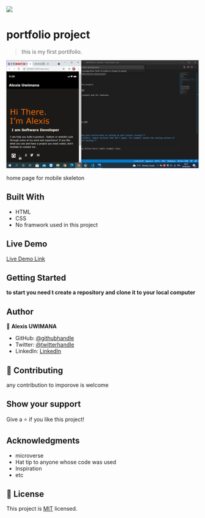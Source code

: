 ![](https://img.shields.io/badge/Microverse-blueviolet)

# portfolio project

> this is my first portifolio.

![screenshot](./readme.png)

home page for mobile skeleton

## Built With

- HTML 
- CSS
- No framwork used in this project

## Live Demo

[Live Demo Link](https://livedemo.com)


## Getting Started

**to start you need t create a repository and clone it to your local computer**


## Author

👤 **Alexis UWIMANA**

- GitHub: [@githubhandle](https://github.com/alexisuwimana)
- Twitter: [@twitterhandle](https://twitter.com/alexisuwimana)
- LinkedIn: [LinkedIn](https://www.linkedin.com/in/alexis-uwimana-38381148/)



## 🤝 Contributing

any contribution to imporove is welcome

## Show your support

Give a ⭐️ if you like this project!

## Acknowledgments

- microverse
- Hat tip to anyone whose code was used
- Inspiration
- etc

## 📝 License

This project is [MIT](./MIT.md) licensed.
